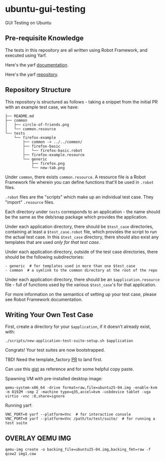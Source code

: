 # ubuntu-gui-testing
GUI Testing on Ubuntu

## Pre-requisite Knowledge

The tests in this repository are all written using Robot Framework, and executed using Yarf.

Here's the yarf [documentation](https://canonical-yarf.readthedocs-hosted.com/).

Here's the yarf [repository](https://github.com/canonical/yarf/).

## Repository Structure

This repository is structured as follows - taking a snippet from the initial PR with an example test case, we have:
```
├── README.md
├── common
│   ├── circle-of-friends.png
│   └── common.resource
└── tests
    └── firefox-example
        ├── common -> ../../common/
        ├── firefox-basic
        │   └── firefox-basic.robot
        ├── firefox-example.resource
        └── generic
            ├── firefox.png
            └── new-tab.png
```

Under `common`, there exists `common.resource`. A resource file is a Robot Framework file wherein you can define functions that'll be used in `.robot` files.
 
`.robot` files are the "scripts" which make up an individual test case. They "import" `.resource` files.

Each directory under `tests` corresponds to an application - the name should be the same as the deb/snap package which provides the application.

Under each application directory, there should be `$test_case` directories, containing at least a `$test_case.robot` file, which provides the script to run the actual test case. In this `$test_case` directory, there should also exist any templates that are used *only for that test case*.

Under each application directory, outside of the test case directories, there should be the following subdirectories:
```
- generic  # for templates used in more than one $test_case
- common  # a symlink to the common directory at the root of the repo
```

Under each application directory, there should be an `$application.resource` file - full of functions used by the various `$test_case`'s for that application.

For more information on the semantics of setting up your test case, please see Robot Framework documentation.

## Writing Your Own Test Case

First, create a directory for your `$application`, if it doesn't already exist, with:
```
./scripts/new-application-test-suite-setup.sh $application
```

Congrats! Your test suites are now bootstrapped.

TBD! Need the template_factory [PR](https://github.com/canonical/yarf/pull/160) to land first.

Can use this [gist](https://gist.github.com/andersson1234/43eecdd90b02f33980500aee1ad9c183) as reference and for some helpful copy paste.

Spawning VM with pre-installed desktop image:
```
qemu-system-x86_64 -drive format=raw,file=ubuntu25-04.img -enable-kvm -m 8192M -smp 2 -machine type=q35,accel=kvm -usbdevice tablet -vga virtio -vnc :0,share=ignore
```

Running yarf:
```
VNC_PORT=0 yarf --platform=Vnc  # for interactive console
VNC_PORT=0 yarf --platform=Vnc /path/to/test/suite/  # for running a test suite
```

## OVERLAY QEMU IMG

```
qemu-img create -o backing_file=ubuntu25-04.img,backing_fmt=raw -f qcow2 img1.cow
```

